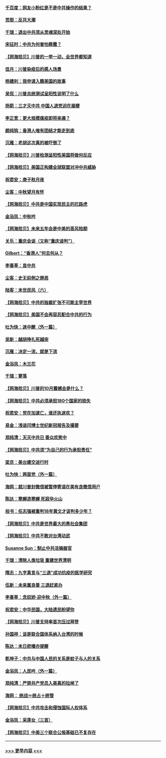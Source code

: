 #### [千百度：网友小粉红是不是中共操作的结果？](../pages/nsc993/n12461025.md?t=10082351) 
#### [苦胆：反共大潮](../pages/nsc993/n12459469.md?t=10082351) 
#### [千瑞：退出中共须从灵魂深处开始](../pages/nsc993/n12459437.md?t=10082351) 
#### [宋征时：中共为何害怕蔡霞？](../pages/nsc993/n12459097.md?t=10082351) 
#### [【网海拾贝】川普的一举一动，全世界都知道](../pages/nsc993/n12458825.md?t=10082351) 
#### [佳月：川普染疫后的感人场景](../pages/nsc993/n12456994.md?t=10082351) 
#### [杨建利：我申请入籍美国的故事](../pages/nsc993/n12455635.md?t=10082351) 
#### [吴侃：川普总统测试呈阳性说明了什么](../pages/nsc993/n12451869.md?t=10082351) 
#### [扬箭：三才灭中共 中国人退党迫在眉睫](../pages/nsc993/n12451842.md?t=10082351) 
#### [李正宽：更大规模瘟疫即将来袭？](../pages/nsc993/n12451455.md?t=10082351) 
#### [颜纯钩：香港人唯有团结才能走到底](../pages/nsc993/n12450870.md?t=10082351) 
#### [沉雁：老胡这次真的被吓倒了](../pages/nsc993/n12449796.md?t=10082351) 
#### [【网海拾贝】川普检测呈阳性美国将做何反应](../pages/nsc993/n12449042.md?t=10082351) 
#### [【网海拾贝】美国正构建全球联盟对冲中共威胁](../pages/nsc993/n12446580.md?t=10082351) 
#### [祝君安：庚子秋月夜](../pages/nsc993/n12445870.md?t=10082351) 
#### [尘客：中秋望月有怀](../pages/nsc993/n12444632.md?t=10082351) 
#### [【网海拾贝】中共是中国实现民主的拦路虎](../pages/nsc993/n12443573.md?t=10082351) 
#### [金浴凤：中秋吟](../pages/nsc993/n12441773.md?t=10082351) 
#### [【网海拾贝】未来五年会是中美的高风险期](../pages/nsc993/n12440760.md?t=10082351) 
#### [关乐：重庆会谈（又称“重庆谈判”）](../pages/nsc993/n12437525.md?t=10082351) 
#### [Gilbert：“香港人”何去何从？](../pages/nsc993/n12435894.md?t=10082351) 
#### [李春草：哀中共](../pages/nsc993/n12435874.md?t=10082351) 
#### [尘客：史无前例之罪恶](../pages/nsc993/n12435762.md?t=10082351) 
#### [陆客：末世民风（六）](../pages/nsc993/n12435354.md?t=10082351) 
#### [【网海拾贝】中共的独裁扩张不可能主宰世界](../pages/nsc993/n12435151.md?t=10082351) 
#### [【网海拾贝】美国不会再容忍配合中共的行为](../pages/nsc993/n12433808.md?t=10082351) 
#### [吐为快：迷中醒（外一篇）](../pages/nsc993/n12433585.md?t=10082351) 
#### [吴新：越胡挣扎死越突](../pages/nsc993/n12433562.md?t=10082351) 
#### [沉雁：决定一流，就是下流](../pages/nsc993/n12432128.md?t=10082351) 
#### [金浴凤：木兰花](../pages/nsc993/n12432124.md?t=10082351) 
#### [千瑞：寥落](../pages/nsc993/n12432071.md?t=10082351) 
#### [【网海拾贝】川普的10月震撼会是什么？](../pages/nsc993/n12431624.md?t=10082351) 
#### [【网海拾贝】中共必须承担180个国家的损失](../pages/nsc993/n12428893.md?t=10082351) 
#### [祝君安：党在加速亡，谁还执迷欢？](../pages/nsc993/n12428652.md?t=10082351) 
#### [易金：浅谈闫博士世纪新冠报告及撮要](../pages/nsc993/n12426822.md?t=10082351) 
#### [郑纯清：天灭中共日 善众欢笑中](../pages/nsc993/n12426784.md?t=10082351) 
#### [【网海拾贝】中共须“为自己的行为承担责任”](../pages/nsc993/n12426067.md?t=10082351) 
#### [梁京：美台建交进行时](../pages/nsc993/n12424066.md?t=10082351) 
#### [吐为快：两面党（外一篇）](../pages/nsc993/n12424043.md?t=10082351) 
#### [海网：就川普封微信被暂停寄语在美有良微信用户](../pages/nsc993/n12424021.md?t=10082351) 
#### [陈达：寒蝉造寒蝉 死寂孕火山](../pages/nsc993/n12423958.md?t=10082351) 
#### [投书：任志强被重判18年黄文才该判多少年？](../pages/nsc993/n12423672.md?t=10082351) 
#### [【网海拾贝】中共是世界最大的黑社会集团](../pages/nsc993/n12423543.md?t=10082351) 
#### [【网海拾贝】中共不敢对台湾动武](../pages/nsc993/n12421418.md?t=10082351) 
#### [Susanne Sun：制止中共活摘器官](../pages/nsc993/n12419654.md?t=10082351) 
#### [千瑞：清除人类垃圾 重建世界清明](../pages/nsc993/n12419414.md?t=10082351) 
#### [隋志：九字真言与“三退”成功抗疫的医学研究](../pages/nsc993/n12419248.md?t=10082351) 
#### [伍新：未来属良善 三退赶紧办](../pages/nsc993/n12418496.md?t=10082351) 
#### [李春草：念奴娇·迎中秋（外一篇）](../pages/nsc993/n12418465.md?t=10082351) 
#### [祝君安：中华民国，大陆遗民盼望你](../pages/nsc993/n12418089.md?t=10082351) 
#### [【网海拾贝】川普支持率首次压过拜登](../pages/nsc993/n12418050.md?t=10082351) 
#### [孙国祥：该是联合国体系纳入台湾的时候](../pages/nsc993/n12417369.md?t=10082351) 
#### [陈达：末日悲嚎亦提醒](../pages/nsc993/n12416736.md?t=10082351) 
#### [乾坤子：中共与中国人民的关系是蚊子与人的关系](../pages/nsc993/n12416632.md?t=10082351) 
#### [金浴凤：人民吟（外一篇）](../pages/nsc993/n12416567.md?t=10082351) 
#### [郑纯清：严禁共产党员入美真的拉闸了](../pages/nsc993/n12416550.md?t=10082351) 
#### [海网： 统战＝统占＋统管](../pages/nsc993/n12416404.md?t=10082351) 
#### [【网海拾贝】中共攻击和侵蚀国际人权体系](../pages/nsc993/n12416250.md?t=10082351) 
#### [金浴凤：采莲女（三首）](../pages/nsc993/n12415517.md?t=10082351) 
#### [【网海拾贝】中美三个联合公报基础已不复存在](../pages/nsc993/n12415054.md?t=10082351) 

----
#### [ >>> 更早内容 <<< ](../indexes/nsc993-earlier.md)
